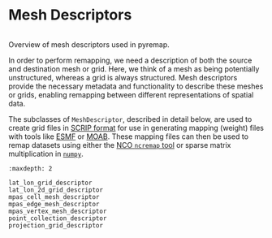 # Mesh Descriptors
```{index} single: Mesh Descriptors
```

Overview of mesh descriptors used in pyremap.

In order to perform remapping, we need a description of both the source and
destination mesh or grid. Here, we think of a mesh as being potentially
unstructured, whereas a grid is always structured. Mesh descriptors provide the
necessary metadata and functionality to describe these meshes or grids, enabling
remapping between different representations of spatial data.

The subclasses of `MeshDescriptor`, described in detail below, are used to
create grid files in
[SCRIP format](https://earthsystemmodeling.org/docs/release/ESMF_8_8_0/ESMF_refdoc/node3.html#SECTION03028100000000000000)
for use in generating mapping (weight) files with tools like
[ESMF](https://earthsystemmodeling.org/) or
[MOAB](https://sigma.mcs.anl.gov/moab-library/). These mapping files can then
be used to remap datasets using either the
[NCO `ncremap` tool](http://nco.sourceforge.net/nco.html#ncremap) or sparse
matrix multiplication in [`numpy`](https://numpy.org/).

```{toctree}
:maxdepth: 2

lat_lon_grid_descriptor
lat_lon_2d_grid_descriptor
mpas_cell_mesh_descriptor
mpas_edge_mesh_descriptor
mpas_vertex_mesh_descriptor
point_collection_descriptor
projection_grid_descriptor
```